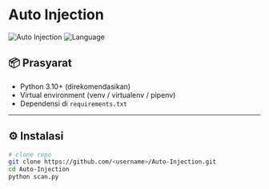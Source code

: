 # Auto Injection


![Auto Injection](https://img.shields.io/badge/Auto--Injection-v1.0-blue)
![Language](https://img.shields.io/badge/Language-Python-green)

## 📦 Prasyarat


- Python 3.10+ (direkomendasikan)
- Virtual environment (venv / virtualenv / pipenv)
- Dependensi di `requirements.txt`


---


## ⚙️ Instalasi


```bash
# clone repo
git clone https://github.com/<username>/Auto-Injection.git
cd Auto-Injection
python scan.py
```



